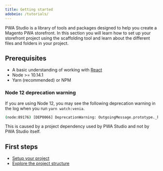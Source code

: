 ```yaml
---
title: Getting started
adobeio: /tutorials/
---
```


PWA Studio is a library of tools and packages designed to help you create a Magento PWA storefront.
In this section you will learn how to set up your storefront project using the scaffolding tool and learn about the different files and folders in your project.

## Prerequisites

-   A basic understanding of working with [React][]
-   Node >= 10.14.1
-   Yarn (recommended) or NPM

### Node 12 deprecation warning

If you are using Node 12, you may see the following deprecation warning in the log when you run `yarn watch:venia`.

```sh
(node:89176) [DEP0066] DeprecationWarning: OutgoingMessage.prototype._headers is deprecated
```

This is caused by a project dependency used by PWA Studio and not by PWA Studio itself.

## First steps

-   [Setup your project][]
-   [Explore the project structure][]

[setup your project]: <{%link tutorials/pwa-studio-fundamentals/project-setup/index.md %}>
[explore the project structure]: <{%link tutorials/pwa-studio-fundamentals/project-structure/index.md %}>

[react]: https://reactjs.org/